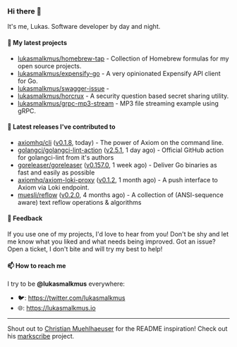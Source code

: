 ### Hi there 👋

It's me, Lukas. Software developer by day and night.

#### 🌱 My latest projects

- [lukasmalkmus/homebrew-tap](https://github.com/lukasmalkmus/homebrew-tap) - Collection of Homebrew formulas for my open source projects.
- [lukasmalkmus/expensify-go](https://github.com/lukasmalkmus/expensify-go) - A very opinionated Expensify API client for Go.
- [lukasmalkmus/swagger-issue](https://github.com/lukasmalkmus/swagger-issue) - 
- [lukasmalkmus/horcrux](https://github.com/lukasmalkmus/horcrux) - A security question based secret sharing utility.
- [lukasmalkmus/grpc-mp3-stream](https://github.com/lukasmalkmus/grpc-mp3-stream) - MP3 file streaming example using gRPC.

#### 🔭 Latest releases I've contributed to

- [axiomhq/cli](https://github.com/axiomhq/cli) ([v0.1.8](https://github.com/axiomhq/cli/releases/tag/v0.1.8), today) - The power of Axiom on the command line.
- [golangci/golangci-lint-action](https://github.com/golangci/golangci-lint-action) ([v2.5.1](https://github.com/golangci/golangci-lint-action/releases/tag/v2.5.1), 1 day ago) - Official GitHub action for golangci-lint from it&#39;s authors
- [goreleaser/goreleaser](https://github.com/goreleaser/goreleaser) ([v0.157.0](https://github.com/goreleaser/goreleaser/releases/tag/v0.157.0), 1 week ago) - Deliver Go binaries as fast and easily as possible
- [axiomhq/axiom-loki-proxy](https://github.com/axiomhq/axiom-loki-proxy) ([v0.1.2](https://github.com/axiomhq/axiom-loki-proxy/releases/tag/v0.1.2), 1 month ago) - A push interface to Axiom via Loki endpoint.
- [muesli/reflow](https://github.com/muesli/reflow) ([v0.2.0](https://github.com/muesli/reflow/releases/tag/v0.2.0), 4 months ago) - A collection of (ANSI-sequence aware) text reflow operations &amp; algorithms

#### 💬 Feedback

If you use one of my projects, I'd love to hear from you! Don't be shy and let
me know what you liked and what needs being improved. Got an issue? Open a
ticket, I don't bite and will try my best to help!

#### 📫 How to reach me

I try to be **@lukasmalkmus** everywhere:

- 🐦: https://twitter.com/lukasmalkmus
- 🌐: https://lukasmalkmus.io

---

Shout out to [Christian Muehlhaeuser](https://github.com/muesli) for the README
inspiration! Check out his [markscribe](https://github.com/muesli/markscribe)
project.
